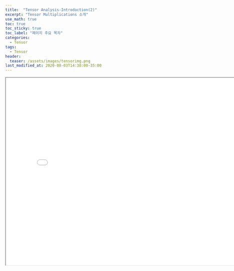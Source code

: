 ```yaml
---
title:  "Tensor Analysis-Introduction(2)"
excerpt: "Tensor Multiplications 소개"
use_math: true
toc: true
toc_sticky: true
toc_label: "페이지 주요 목차"
categories:
  - Tensor
tags:
  - Tensor
header:
  teaser: /assets/images/tensorimg.png
last_modified_at: 2020-08-03T14:30:00-35:00
---
```


<iframe src = "/ViewerJS/#../assets/pdf/1_2_Tensor_Multiplications.pdf" width='800' height='600' allowfullscreen webkitallowfullscreen></iframe>


